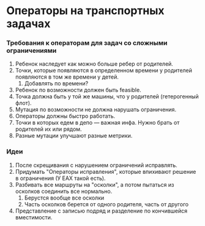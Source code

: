 # Операторы на транспортных задачах

### Требования к операторам для задач со сложными ограничениями

1. Ребенок наследует как можно больше ребер от родителей.
2. Точки, которые появляются в определенном времени у родителей появляются в том же времени у детей.
    1. Добавлять по времени?
3. Ребенок по возможности должен быть feasible.
4. Точка должна быть у той же машины, что у родителей (гетерогенный флот).
5. Мутация по возможности не должна нарушать ограничения.
6. Операторы должны быстро работать.
7. Точки в которых едем в депо — важная инфа. Нужно брать от родителей их или рядом.
8. Разные мутации улучшают разные метрики.


### Идеи

1. После скрещивания с нарушением ограничений исправлять.
2. Придумать "Операторы исправления", которые впихивают решение в ограничения (У EAX такой есть).
3. Разбивать все маршруты на "осколки", а потом пытаться из осколков соединить все нормально.
    1. Берустся вообще все осколки
    2. Часть осколков берется от одного родителя, часть от другого
4. Представление с записью подряд и разделение по кончившейся вместимости.
